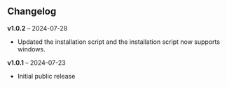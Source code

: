 ## Changelog

**v1.0.2** – 2024-07-28
- Updated the installation script and the installation script now supports windows.


**v1.0.1** – 2024-07-23
- Initial public release
